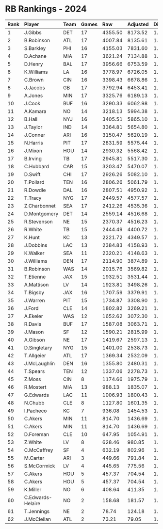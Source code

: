 # RB Rankings - 2024

| Rank | Player            | Team | Games | Raw     | Adjusted | Difficulty | Avg/Game | Typical | Consistency | Trend    |
| :----| :-----------------| :----| :-----| :-------| :--------| :----------| :--------| :-------| :-----------| :--------|
| 1    | J.Gibbs           | DET  | 17    | 4355.50 | 8173.52  | 1.024      | 480.80   | 437.45  | 7/3/7       | +83.8%   |
| 2    | B.Robinson        | ATL  | 17    | 4007.84 | 8135.61  | 1.023      | 478.57   | 485.66  | 8/1/8       | +61.4%   |
| 3    | S.Barkley         | PHI  | 16    | 4155.03 | 7831.60  | 1.029      | 489.47   | 504.35  | 8/1/7       | +119.7%  |
| 4    | D.Achane          | MIA  | 17    | 3621.24 | 7134.88  | 1.032      | 419.70   | 413.68  | 7/3/7       | +119.8%  |
| 5    | D.Henry           | BAL  | 17    | 3956.66 | 6753.59  | 1.036      | 397.27   | 411.52  | 9/1/7       | +70.9%   |
| 6    | K.Williams        | LA   | 16    | 3778.97 | 6726.05  | 1.026      | 420.38   | 408.87  | 8/0/8       | +58.9%   |
| 7    | C.Brown           | CIN  | 16    | 3398.43 | 6678.86  | 1.040      | 417.43   | 441.29  | 7/2/7       | +114.6%  |
| 8    | J.Jacobs          | GB   | 17    | 3792.94 | 6453.41  | 1.030      | 379.61   | 373.62  | 9/1/7       | +113.4%  |
| 9    | A.Jones           | MIN  | 17    | 3325.76 | 6189.13  | 1.034      | 364.07   | 356.42  | 8/3/6       | +59.5%   |
| 10   | J.Cook            | BUF  | 16    | 3290.33 | 6062.98  | 1.027      | 378.94   | 399.59  | 9/1/6       | +88.8%   |
| 11   | A.Kamara          | NO   | 14    | 3218.13 | 5994.38  | 1.041      | 428.17   | 394.04  | 7/0/7       | INACTIVE |
| 12   | B.Hall            | NYJ  | 16    | 3405.51 | 5865.10  | 1.020      | 366.57   | 371.99  | 9/1/6       | +134.4%  |
| 13   | J.Taylor          | IND  | 14    | 3364.81 | 5654.80  | 1.035      | 403.91   | 410.30  | 7/1/6       | +97.6%   |
| 14   | J.Conner          | ARI  | 16    | 3150.47 | 5620.19  | 1.023      | 351.26   | 343.15  | 5/2/9       | +99.8%   |
| 15   | N.Harris          | PIT  | 17    | 2831.59 | 5575.44  | 1.043      | 327.97   | 338.39  | 10/1/6      | +82.9%   |
| 16   | J.Mixon           | HOU  | 14    | 2930.32 | 5568.42  | 1.046      | 397.74   | 396.42  | 6/0/8       | +91.8%   |
| 17   | B.Irving          | TB   | 17    | 2945.81 | 5517.30  | 1.021      | 324.55   | 330.99  | 7/2/8       | +100.4%  |
| 18   | C.Hubbard         | CAR  | 15    | 3203.47 | 5470.07  | 1.030      | 364.67   | 331.73  | 6/1/8       | +135.3%  |
| 19   | D.Swift           | CHI  | 17    | 2926.26 | 5082.10  | 1.024      | 298.95   | 284.98  | 6/2/9       | +86.5%   |
| 20   | T.Pollard         | TEN  | 16    | 2806.26 | 5061.79  | 1.034      | 316.36   | 313.25  | 8/0/8       | +118.2%  |
| 21   | R.Dowdle          | DAL  | 16    | 2807.51 | 4950.92  | 1.019      | 309.43   | 337.50  | 10/1/5      | +86.7%   |
| 22   | T.Tracy           | NYG  | 17    | 2449.57 | 4577.57  | 1.021      | 269.27   | 238.45  | 8/0/9       | +199.3%  |
| 23   | Z.Charbonnet      | SEA  | 17    | 2412.26 | 4535.36  | 1.010      | 266.79   | 200.96  | 8/0/9       | +268.8%  |
| 24   | D.Montgomery      | DET  | 14    | 2559.14 | 4516.68  | 1.026      | 322.62   | 313.48  | 5/2/7       | INACTIVE |
| 25   | R.Stevenson       | NE   | 15    | 2370.37 | 4516.23  | 1.038      | 301.08   | 293.35  | 7/0/8       | +212.4%  |
| 26   | R.White           | TB   | 15    | 2444.49 | 4400.72  | 1.027      | 293.38   | 274.04  | 8/0/7       | +111.9%  |
| 27   | K.Hunt            | KC   | 13    | 2221.72 | 4349.57  | 1.032      | 334.58   | 341.56  | 6/1/6       | +151.1%  |
| 28   | J.Dobbins         | LAC  | 13    | 2384.83 | 4158.93  | 1.029      | 319.92   | 310.04  | 5/1/7       | +45.4%   |
| 29   | K.Walker          | SEA  | 11    | 2320.21 | 4148.63  | 1.010      | 377.15   | 367.37  | 5/3/3       | +64.4%   |
| 30   | J.Williams        | DEN  | 17    | 2114.90 | 3874.89  | 1.028      | 227.93   | 238.73  | 9/1/7       | +159.9%  |
| 31   | B.Robinson        | WAS  | 14    | 2015.76 | 3569.82  | 1.003      | 254.99   | 270.26  | 7/1/6       | +83.0%   |
| 32   | T.Etienne         | JAX  | 15    | 1932.51 | 3531.44  | 1.036      | 235.43   | 233.50  | 4/2/9       | +73.2%   |
| 33   | A.Mattison        | LV   | 14    | 1923.81 | 3498.26  | 1.017      | 249.88   | 237.63  | 6/1/7       | +101.5%  |
| 34   | T.Bigsby          | JAX  | 16    | 1707.59 | 3379.91  | 1.035      | 211.24   | 220.80  | 9/0/7       | +310.3%  |
| 35   | J.Warren          | PIT  | 15    | 1734.87 | 3308.90  | 1.035      | 220.59   | 219.47  | 7/1/7       | +142.3%  |
| 36   | J.Ford            | CLE  | 14    | 1802.82 | 3269.21  | 1.014      | 233.52   | 250.80  | 8/2/4       | +166.9%  |
| 37   | A.Ekeler          | WAS  | 12    | 1652.62 | 3072.30  | 1.026      | 256.02   | 292.79  | 8/0/4       | +139.4%  |
| 38   | R.Davis           | BUF  | 17    | 1587.08 | 3063.71  | 1.045      | 180.22   | 166.22  | 10/0/7      | +389.9%  |
| 39   | J.Mason           | SF   | 12    | 1590.21 | 2815.99  | 1.029      | 234.67   | 210.48  | 5/1/6       | INACTIVE |
| 40   | A.Gibson          | NE   | 17    | 1419.67 | 2597.13  | 1.024      | 152.77   | 140.74  | 7/2/8       | +166.3%  |
| 41   | D.Singletary      | NYG  | 15    | 1401.00 | 2538.73  | 1.016      | 169.25   | 188.06  | 11/0/4      | +256.1%  |
| 42   | T.Allgeier        | ATL  | 17    | 1369.34 | 2532.09  | 1.021      | 148.95   | 137.65  | 10/2/5      | +140.8%  |
| 43   | J.McLaughlin      | DEN  | 16    | 1355.80 | 2480.31  | 1.025      | 155.02   | 167.57  | 9/1/6       | +148.3%  |
| 44   | T.Spears          | TEN  | 12    | 1337.06 | 2278.73  | 1.014      | 189.89   | 210.53  | 7/1/4       | +228.0%  |
| 45   | Z.Moss            | CIN  | 8     | 1174.66 | 1975.79  | 1.047      | 246.97   | 267.35  | 4/1/3       | INACTIVE |
| 46   | R.Mostert         | MIA  | 13    | 988.13  | 1835.07  | 1.026      | 141.16   | 143.73  | 8/1/4       | +253.9%  |
| 47   | G.Edwards         | LAC  | 11    | 1006.93 | 1800.43  | 1.033      | 163.68   | 162.99  | 7/1/3       | +196.4%  |
| 48   | N.Chubb           | CLE  | 8     | 1127.80 | 1601.35  | 1.033      | 200.17   | 190.83  | 5/0/3       | INACTIVE |
| 49   | I.Pacheco         | KC   | 7     | 936.08  | 1454.53  | 1.018      | 207.79   | 257.59  | 5/0/2       | +184.4%  |
| 50   | C.Akers           | MIN  | 11    | 814.70  | 1436.69  | 1.036      | 130.61   | 149.41  | 7/2/7       | +209.5%  |
| 51   | C.Akers           | MIN  | 11    | 814.70  | 1436.69  | 1.036      | 130.61   | 149.41  | 7/2/7       | +209.5%  |
| 52   | D.Foreman         | CLE  | 10    | 647.95  | 1054.91  | 1.038      | 105.49   | 92.10   | 4/0/6       | +277.7%  |
| 53   | Z.White           | LV   | 8     | 628.46  | 980.85   | 1.039      | 122.61   | 155.65  | 5/0/3       | INACTIVE |
| 54   | C.McCaffrey       | SF   | 4     | 632.19  | 802.96   | 1.022      | 200.74   | 210.49  | 2/0/2       | INACTIVE |
| 55   | M.Carter          | ARI  | 3     | 449.66  | 791.84   | 1.010      | 263.95   | 263.95  | 2/0/1       | N/A      |
| 56   | S.McCormick       | LV   | 4     | 445.65  | 775.56   | 1.038      | 193.89   | 203.07  | 2/0/2       | INACTIVE |
| 57   | C.Akers           | HOU  | 5     | 457.37  | 704.54   | 1.036      | 140.91   | 149.41  | 7/2/7       | +209.5%  |
| 58   | C.Akers           | HOU  | 5     | 457.37  | 704.54   | 1.036      | 140.91   | 149.41  | 7/2/7       | +209.5%  |
| 59   | K.Miller          | NO   | 6     | 408.64  | 411.35   | 1.027      | 68.56    | 61.77   | 2/0/4       | +88.9%   |
| 60   | C.Edwards-Helaire | NO   | 2     | 158.68  | 181.57   | 1.050      | 90.79    | 90.79   | 1/0/1       | N/A      |
| 61   | T.Jennings        | NE   | 2     | 78.74   | 124.18   | 1.000      | 62.09    | 62.09   | 1/0/1       | N/A      |
| 62   | J.McClellan       | ATL  | 2     | 73.21   | 79.05    | 1.031      | 39.53    | 39.53   | 1/0/1       | INACTIVE |

